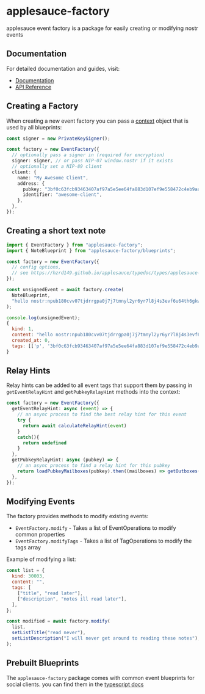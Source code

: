 # applesauce-factory

applesauce event factory is a package for easily creating or modifying nostr events

## Documentation

For detailed documentation and guides, visit:

- [Documentation](https://hzrd149.github.io/applesauce/overview/factory.html)
- [API Reference](https://hzrd149.github.io/applesauce/typedoc/)

## Creating a Factory

When creating a new event factory you can pass a [context](https://hzrd149.github.io/applesauce/typedoc/types/applesauce-factory.EventFactoryContext.html) object that is used by all blueprints:

```ts
const signer = new PrivateKeySigner();

const factory = new EventFactory({
  // optionally pass a signer in (required for encryption)
  signer: signer, // or pass NIP-07 window.nostr if it exists
  // optionally set a NIP-89 client
  client: {
    name: "My Awesome Client",
    address: {
      pubkey: "3bf0c63fcb93463407af97a5e5ee64fa883d107ef9e558472c4eb9aaaefa459d",
      identifier: "awesome-client",
    },
  },
});
```

## Creating a short text note

```js
import { EventFactory } from "applesauce-factory";
import { NoteBlueprint } from "applesauce-factory/blueprints";

const factory = new EventFactory({
  // config options,
  // see https://hzrd149.github.io/applesauce/typedoc/types/applesauce-factory.EventFactoryContext.html
});

const unsignedEvent = await factory.create(
  NoteBlueprint,
  "hello nostr:npub180cvv07tjdrrgpa0j7j7tmnyl2yr6yr7l8j4s3evf6u64th6gkwsyjh6w6 #introductions",
);

console.log(unsignedEvent);
{
  kind: 1,
  content: "hello nostr:npub180cvv07tjdrrgpa0j7j7tmnyl2yr6yr7l8j4s3evf6u64th6gkwsyjh6w6 #introductions",
  created_at: 0,
  tags: [['p', '3bf0c63fcb93463407af97a5e5ee64fa883d107ef9e558472c4eb9aaaefa459d'], ['t', 'introductions']]
}
```

## Relay Hints

Relay hints can be added to all event tags that support them by passing in `getEventRelayHint` and `getPubkeyRelayHint` methods into the context:

```ts
const factory = new EventFactory({
  getEventRelayHint: async (event) => {
    // an async process to find the best relay hint for this event
    try {
      return await calculateRelayHint(event)
    }
    catch(){
      return undefined
    }
  },
  getPubkeyRelayHint: async (pubkey) => {
    // an async process to find a relay hint for this pubkey
    return loadPubkeyMailboxes(pubkey).then((mailboxes) => getOutboxes(mailboxes)[0]);
  },
});
```

## Modifying Events

The factory provides methods to modify existing events:

- `EventFactory.modify` - Takes a list of EventOperations to modify common properties
- `EventFactory.modifyTags` - Takes a list of TagOperations to modify the tags array

Example of modifying a list:

```js
const list = {
  kind: 30003,
  content: "",
  tags: [
    ["title", "read later"],
    ["description", "notes ill read later"],
  ],
};

const modified = await factory.modify(
  list,
  setListTitle("read never"),
  setListDescription("I will never get around to reading these notes"),
);
```

## Prebuilt Blueprints

The `applesauce-factory` package comes with common event blueprints for social clients. you can find them in the [typescript docs](https://hzrd149.github.io/applesauce/typedoc/modules/applesauce-factory.Blueprints.html)
